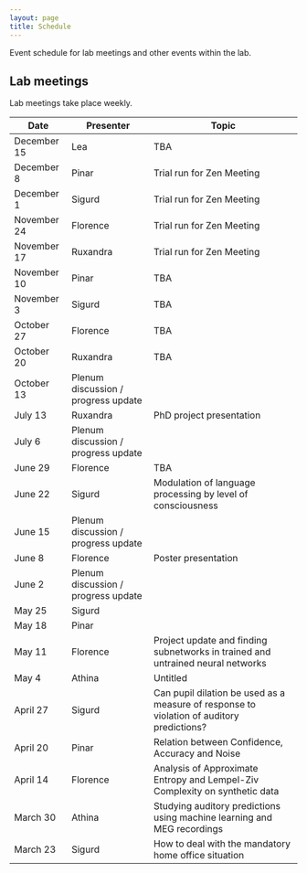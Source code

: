 ```yaml
---
layout: page
title: Schedule
---
```


Event schedule for lab meetings and other events within the lab.

## Lab meetings

Lab meetings take place weekly.<br>


| Date | Presenter  | Topic |
| --- | --- | --- |
| December 15 | Lea | TBA |
| December 8 | Pinar | Trial run for Zen Meeting |
| December 1 | Sigurd | Trial run for Zen Meeting |
| November 24 | Florence | Trial run for Zen Meeting |
| November 17 | Ruxandra | Trial run for Zen Meeting |
| November 10 | Pinar | TBA |
| November 3 | Sigurd | TBA |
| October 27 | Florence | TBA |
| October 20 | Ruxandra | TBA |
| October 13 | Plenum discussion / progress update |  |
| July 13 | Ruxandra | PhD project presentation |
| July 6 | Plenum discussion / progress update |  |
| June 29 | Florence | TBA |
| June 22 | Sigurd | Modulation of language processing by level of consciousness |
| June 15 | Plenum discussion / progress update |  |
| June 8 | Florence | Poster presentation |
| June 2 | Plenum discussion / progress update |  |
| May 25 | Sigurd |  |
| May 18 | Pinar |  |
| May 11 | Florence | Project update and finding subnetworks in trained and untrained neural networks |
| May 4 | Athina | Untitled |
| April 27 | Sigurd | Can pupil dilation be used as a measure of response to violation of auditory predictions? |
| April 20 | Pinar | Relation between Confidence, Accuracy and Noise |
| April 14 | Florence | Analysis of Approximate Entropy and Lempel-Ziv Complexity on synthetic data |
| March 30 | Athina | Studying auditory predictions using machine learning and MEG recordings |
| March 23 | Sigurd | How to deal with the mandatory home office situation |

